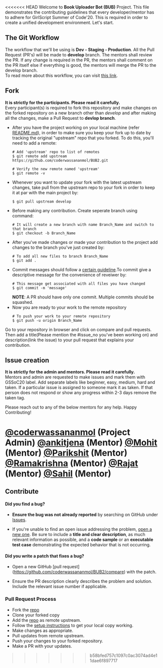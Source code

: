 <<<<<<< HEAD
Welcome to <b>Book Uploader Bot (BUB)</b> Project. This file demonstrates the contributing guidelines that every developer/mentor has to adhere for GirlScript Summer of Code'20. This is required in order to create a unified development environment. Let's start.

## The Git Workflow
The workflow that we'll be using is <b> Dev - Staging - Production</b>. All the Pull Request (PR's) will be made to <b>develop</b> branch.
The mentors shall review the PR. If any change is required in the PR, the mentors shall comment on the PR itself else if
everything is good, the mentors will merge the PR to the develop branch.<br />
To read more about this workflow, you can visit [this link](http://guides.beanstalkapp.com/deployments/best-practices.html).

## Fork
<b>It is strictly for the participants. Please read it carefully.</b><br />
Every participant(s) is required to fork this repository and make changes on the forked repository on a new branch other than *develop* and after making all the changes, make a Pull Request to <b>devlop branch</b>.

- After you have the project working on your local machine (refer [README.md](https://github.com/coderwassananmol/BUB2/blob/develop/README.md)), in order to make sure you keep your fork up to date by tracking the original "upstream" repo that you forked. To do this, you'll need to add a remote:
    ```
    # Add 'upstream' repo to list of remotes
    $ git remote add upstream https://github.com/coderwassananmol/BUB2.git

    # Verify the new remote named 'upstream'
    $ git remote -v
    ```
- Whenever you want to update your fork with the latest upstream changes, take pull from the upstream repo to your fork in order to keep it at par with the main project by:
    ```
    $ git pull upstream develop
    ```
- Before making any contribution. Create seperate branch using command:
    ```
    # It will create a new branch with name Branch_Name and switch to that branch 
    $ git checkout -b Branch_Name
    ```
- After you've made changes or made your contribution to the project add changes to the branch you've just created by:
    ```
    # To add all new files to branch Branch_Name
    $ git add .
    ```
- Commit messages should follow a [certain guideline](https://udacity.github.io/git-styleguide/).To commit give a descriptive message for the convenience of reveiwer by:
    ```
    # This message get associated with all files you have changed
    $ git commit -m 'message'
    ```
    **NOTE**: A PR should have only one commit. Multiple commits should be squashed.
- Now you are ready to your work to the remote repository
    ```
    # To push your work to your remote repository
    $ git push -u origin Branch_Name
    ```

Go to your repository in browser and click on compare and pull requests. Then add a title(Please mention the #issue_no you've been working on) and description(link the issue) to your pull request that explains your contribution.

## Issue creation
<b>It is strictly for the admin and mentors. Please read it carefully. </b><br />
Mentors and admin are requested to make issues and mark them with GSSoC20 label. Add separate labels like beginner, easy, medium, hard and taken. If a particular issue is assigned to someone mark it as taken. If that person does not respond or show any progress within 2-3 days remove the taken tag.

Please reach out to any of the below mentors for any help. Happy Contributing!

[@coderwassananmol](http://github.com/coderwassananmol) (Project Admin)
[@ankitjena](https://github.com/ankitjena) (Mentor)
[@Mohit](https://github.com/mksharma1/) (Mentor)
[@Parikshit](https://github.com/Parikshit-Hooda) (Mentor)
[@Ramakrishna](https://github.com/rkpattnaik780) (Mentor)
[@Rajat](https://github.com/rajat2502) (Mentor)
[@Sahil](https://github.com/sahilbansal17) (Mentor)
=======
## Contribute

#### **Did you find a bug?**

* **Ensure the bug was not already reported** by searching on GitHub under [Issues](https://github.com/coderwassananmol/BUB2/issues).

* If you're unable to find an open issue addressing the problem, [open a new one](https://github.com/coderwassananmol/BUB2/issues/new). Be sure to include a **title and clear description**, as much relevant information as possible, and a **code sample** or an **executable test case** demonstrating the expected behavior that is not occurring.

#### **Did you write a patch that fixes a bug?**

* Open a new GitHub [pull request] (https://github.com/coderwassananmol/BUB2/compare) with the patch.

* Ensure the PR description clearly describes the problem and solution. Include the relevant issue number if applicable.

### Pull Request Process

* Fork the [repo](https://github.com/coderwassananmol/BUB2/issues)
* Clone your forked copy 
* Add the [repo](https://github.com/coderwassananmol/BUB2.git) as remote upstream.
* Follow the [setup instructions](https://github.com/coderwassananmol/BUB2#local-setup-instructions) to get your local copy working.
* Make changes as appropriate. 
* Pull updates from remote upstream.
* Push your changes to your forked repository.
* Make a PR with your updates.
>>>>>>> b58bfed757c1097c0ac3074ad4e11dae6f897717
